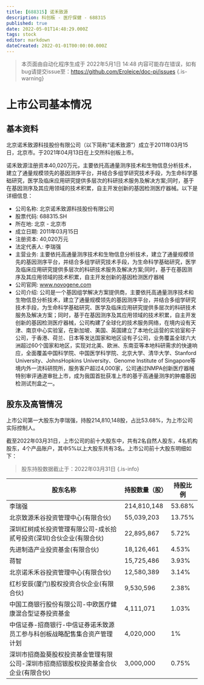 ```yaml
---
title: [688315] 诺禾致源
description: 科创板 - 医疗保健 - 688315
published: true
date: 2022-05-01T14:48:29.000Z
tags: stock
editor: markdown
dateCreated: 2022-01-01T00:00:00.000Z
---
```


> 本页面由自动化程序生成于 2022年5月1日 14:48
> 内容可能存在错误，如有bug请提交issue至：https://github.com/Eroleice/doc-pi/issues
{.is-warning}

# 上市公司基本情况

## 基本资料

北京诺禾致源科技股份有限公司（以下简称“诺禾致源”）成立于2011年03月15日，北京市。于2021年04月13日在上交所科创板上市。

诺禾致源注册资本40,020万元，主要依托高通量测序技术和生物信息分析技术，建立了通量规模领先的基因测序平台，并结合多组学研究技术手段，为生命科学基础研究，医学及临床应用研究提供多层次的科研技术服务及解决方案;同时，基于在基因测序及其应用领域的技术积累，自主开发创新的基因检测医疗器械。以下是详细信息：

- 公司名称: 北京诺禾致源科技股份有限公司
- 股票代码: 688315.SH
- 所在地: 北京 - 北京市
- 成立日期: 2011年03月15日
- 注册资本: 40,020万元
- 法定代表人: 李瑞强
- 主营业务: 主要依托高通量测序技术和生物信息分析技术，建立了通量规模领先的基因测序平台，并结合多组学研究技术手段，为生命科学基础研究，医学及临床应用研究提供多层次的科研技术服务及解决方案;同时，基于在基因测序及其应用领域的技术积累，自主开发创新的基因检测医疗器械
- 公司官网: www.novogene.com
- 公司介绍: 公司是一个基因组学解决方案提供商，主要依托高通量测序技术和生物信息分析技术，建立了通量规模领先的基因测序平台，并结合多组学研究技术手段，为生命科学基础研究、医学及临床应用研究提供多层次的科研技术服务及解决方案；同时，基于在基因测序及其应用领域的技术积累，自主开发创新的基因检测医疗器械，公司构建了全球化的技术服务网络，在境内设有天津、南京中心实验室，在新加坡、美国、英国建立了本地化运营的实验室和子公司，于香港、荷兰、日本等发达国家和地区设有子公司，业务覆盖全球六大洲超过60个国家和地区，实现对北美、欧洲、东南亚等本地科研需求的快速响应，全面覆盖中国科学院、中国医学科学院、北京大学、清华大学、Stanford University、JohnsHopkins University、Genome Institute of Singapore等境内外一流科研院所，服务客户超过4,000家，公司通过NMPA创新医疗器械特别审评通道审批上市，成为我国首批获准上市的基于高通量测序的肿瘤基因检测试剂盒之一。


## 股东及高管情况

上市公司第一大股东为李瑞强，持股214,810,148股，占比53.68%，为上市公司实际控制人。

截至2022年03月31日，上市公司的前十大股东中，共有2名自然人股东，4名机构股东，4个产品账户，其中5%以上大股东共有3名。上市公司前十大股东明细如下：

> 股东持股数据截止于：2022年03月31日
{.is-info}

| 股东名称 | 持股数量（股） | 持股比例 |
| --- | --- | --- |
| 李瑞强 | 214,810,148 | 53.68% |
| 北京致源禾谷投资管理中心(有限合伙) | 55,039,203 | 13.75% |
| 深圳红树成长投资管理有限公司-成长拾贰号投资(深圳)合伙企业(有限合伙) | 22,895,867 | 5.72% |
| 先进制造产业投资基金(有限合伙) | 18,126,461 | 4.53% |
| 蒋智 | 15,725,486 | 3.93% |
| 北京诺禾禾谷投资管理中心(有限合伙) | 12,580,389 | 3.14% |
| 红杉安辰(厦门)股权投资合伙企业(有限合伙) | 9,530,596 | 2.38% |
| 中国工商银行股份有限公司-中欧医疗健康混合型证券投资基金 | 4,111,071 | 1.03% |
| 中信证券-招商银行-中信证券诺禾致源员工参与科创板战略配售集合资产管理计划 | 4,020,000 | 1% |
| 深圳市招商盈葵股权投资基金管理有限公司-深圳市招商招银股权投资基金合伙企业(有限合伙) | 3,000,000 | 0.75% |




